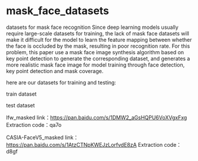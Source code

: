 # mask_face_datasets
datasets for mask face recognition
Since deep learning models usually require large-scale datasets for training, the lack of mask face datasets will make it difficult for the model to learn the feature mapping between whether the face is occluded by the mask, resulting in poor recognition rate. For this problem, this paper use a mask face image synthesis algorithm based on key point detection to generate the corresponding dataset, and generates a more realistic mask face image for model training through face detection, key point detection and mask coverage.

here are our datasets for training and testing:


train dataset




test dataset

lfw_masked
link：https://pan.baidu.com/s/1DMW2_aGsHQPU6VoXVgxFxg 
Extraction code：qa7o

CASIA-FaceV5_masked
link：https://pan.baidu.com/s/1AtzCTNpKWEJzLorfvdE8zA 
Extraction code：d8gf

